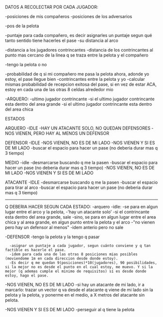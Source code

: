 DATOS A RECOLECTAR POR CADA JUGADOR:

-posiciones de mis compañeros
-posiciones de los adversarios

-pos de la pelota

-puntaje para cada compañero, es decir asignarles un puntaje segun qué tanto sentido tiene hacerles el pase
-su distancia al arco

-distancia a los jugadores contrincantes
-distancia de los contrincantes al punto mas cercano de la linea q se traza entre la pelota y el compañero

-tengo la pelota o no

-probabilidad de q si mi compañero me pasa la pelota ahora, adonde yo estoy, el pase llegue bien
-contrincantes entre la pelota y yo
-calcular mismas probabilidad de recepcion exitosa del pase, si en vez de estar ACA, estoy en cada una de las otras 8 celdas alrededor mio

-ARQUERO:
-ultimo jugador contrincante
-si el ultimo jugador contrincante esta dentro del area grande
-si el ultimo jugador contrincante esta dentro del area chica

ESTADOS

ARQUERO
-IDLE
-HAY UN ATACANTE SOLO, NO QUEDAN DEFENSORES
-NOS VIENEN, PERO HAY AL MENOS UN DEFENSOR

DEFENSOR
-IDLE
-NOS VIENEN, NO ES DE MI LADO
-NOS VIENEN Y SI ES DE MI LADO
-buscar el espacio para hacer un pase (no deberia durar mas q 3 tiempo)

MEDIO
-idle
-desmarcarse buscando q me la pasen
-buscar el espacio para hacer un pase (no deberia durar mas q 3 tiempo)
-NOS VIENEN, NO ES DE MI LADO
-NOS VIENEN Y SI ES DE MI LADO

ATACANTE
-IDLE
-desmarcarse buscando q me la pasen
-buscar el espacio para tirar al arco
-buscar el espacio para hacer un pase (no deberia durar mas q 3 tiempo)

---

Q DEBERIA HACER SEGUN CADA ESTADO:
-arquero
-idle:
-se para en algun lugar entre el arco y la pelota,
-'hay un atacante solo'
-si el contrincante esta dentro del area grande, sale
-sino, se para en algun lugar entre el area chica y al area grande, en algun punto entre la pelota y el arco
-"no vienen pero hay un defensor al menos"
-idem anterio pero no sale

-DEFENSOR
-tengo la pelota y la tengo q pasar

      -asignar un puntaje a cada jugador, segun cuánto conviene y q tan factible es hacerle el pase.
      -idem para cada una de las otras 8 posiciones mias posibles (moviendome 1m en cada direccion desde donde estoy).
      -Es decir q me quedan 9(posiciones)*10(jugadores), 90 posibilidades, si la mejor no es desde el punto en el cual estoy, me muevo. Y si la mejor (q ademas cumple el minimo de requisitos) sí es desde donde estoy, hago el pase.

-NOS VIENEN, NO ES DE MI LADO
-si hay un atacante de mi lado, ir a marcarlo:
trazar un vector q va desde el atacante q viene de mi lado sin la pelota y la pelota, y ponerme en el medio, a X metros del atacante sin pelota.

-NOS VIENEN Y SI ES DE MI LADO
-perseguir al q tiene la pelota
